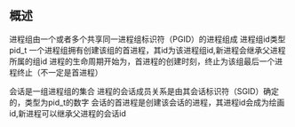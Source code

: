 
## 概述
进程组由一个或者多个共享同一进程组标识符（PGID）的进程组成
进程组id类型 pid_t
一个进程组拥有创建该组的首进程，其id为该进程组id,新进程会继承父进程所属的组id
进程的生命周期开始为，首进程的创建时刻，终止为该组最后一个进程终止（不一定是首进程）


会话是一组进程组的集合
进程的会话成员关系是由其会话标识符（SGID）确定的，类型为pid_t的数字
会话的首进程是创建该会话的进程，其进程id会成为绘画id,新进程可以继承父进程的会话id
